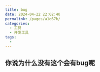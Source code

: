 ```yaml
---
title: bug
date: 2024-04-22 22:02:40
permalink: /pages/a1d67b/
categories:
  - 工具
  - 开发工具
tags:
  - 
---
```

## 你说为什么没有这个会有bug呢
